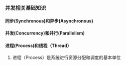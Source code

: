 ### 并发相关基础知识
#### 同步(Synchronous)和异步(Asynchronous)

#### 并发(Concurrency)和并行(Parallelism)

#### 进程(Process)和线程（Thread）

1. 进程（Process）是系统进行资源分配和调度的基本单位






